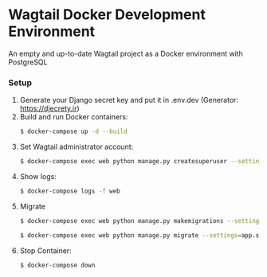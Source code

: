 # Wagtail Docker Development Environment
An empty and up-to-date Wagtail project as a Docker environment with PostgreSQL

### Setup
1. Generate your Django secret key and put it in .env.dev (Generator: https://djecrety.ir)
1. Build and run Docker containers:
    ```sh
    $ docker-compose up -d --build
    ```
1. Set Wagtail administrator account:
    ```sh
    $ docker-compose exec web python manage.py createsuperuser --settings=app.settings.dev
    ```
 1. Show logs:
    ```sh
    $ docker-compose logs -f web
    ```
1. Migrate    
    ```sh
    $ docker-compose exec web python manage.py makemigrations --settings=app.settings.dev
    ```
    ```sh
    $ docker-compose exec web python manage.py migrate --settings=app.settings.dev
     ```   
1. Stop Container:
    ```sh
    $ docker-compose down
    ```